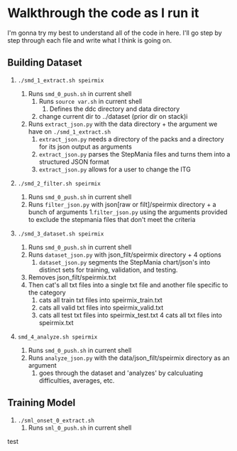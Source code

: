 # Walkthrough the code as I run it

I'm gonna try my best to understand all of the code in here.
I'll go step by step through each file and write what I think is going on.

## Building Dataset
1. `./smd_1_extract.sh speirmix` 
    1. Runs `smd_0_push.sh` in current shell
       1. Runs `source var.sh` in current shell
          1. Defines the ddc directory and data directory
       2. change current dir to ../dataset (prior dir on stack)i
    2. Runs `extract_json.py` with the data directory + the argument we have on `./smd_1_extract.sh`
       1. `extract_json.py` needs a directory of the packs and a directory for its json output as arguments
       2. `extract_json.py` parses the StepMania files and turns them into a structured JSON format
       3. `extract_json.py` allows for a user to change the ITG
      
2. `./smd_2_filter.sh speirmix`
    1. Runs `smd_0_push.sh` in current shell
    2. Runs `filter_json.py` with json[raw or filt]/speirmix directory + a bunch of arguments 
       1.`filter_json.py` using the arguments provided to exclude the stepmania files that don't meet the criteria

3. `./smd_3_dataset.sh speirmix`
    1. Runs `smd_0_push.sh` in current shell
    2. Runs `dataset_json.py` with json_filt/speirmix directory + 4 options
       1. `dataset_json.py` segments the StepMania chart/json's into distinct sets for training, validation, and testing.
    3. Removes json_filt/speirmix.txt
    4. Then cat's all txt files into a single txt file and another file specific to the category
       1. cats all train txt files into speirmix_train.txt
       2. cats all valid txt files into speirmix_valid.txt
       3. cats all test txt files into speirmix_test.txt
       4  cats all txt files into speirmix.txt
      
4. `smd_4_analyze.sh speirmix`
    1. Runs `smd_0_push.sh` in current shell
    1. Runs `analyze_json.py` with the data/json_filt/speirmix directory as an argument
       1. goes through the dataset and 'analyzes' by calculuating difficulties, averages, etc.

## Training Model
1. `./sml_onset_0_extract.sh`
    1. Runs `sml_0_push.sh` in current shell
    
test
